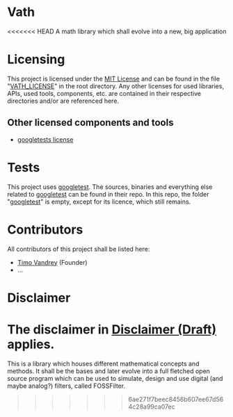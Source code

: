 # Vath
<<<<<<< HEAD
A math library which shall evolve into a new, big application

# Licensing
This project is licensed under the [MIT License](https://choosealicense.com/licenses/mit/) and can be found in the file "[VATH_LICENSE](./VATH_LICENSE)" in the root directory.
Any other licenses for used libraries, APIs, used tools, components, etc. are contained in their respective directories and/or are referenced here.

## Other licensed components and tools
- [googletests license](https://github.com/google/googletest/blob/main/LICENSE)

# Tests
This project uses [googletest](https://github.com/google/googletest). The sources, binaries and everything else related to [googletest](https://github.com/google/googletest) can be found in their repo. In this repo, the folder "[googletest](https://github.com/google/googletest)" is empty, except for its licence, which still remains. 

# Contributors
All contributors of this project shall be listed here:
- [Timo Vandrey](timovandrey.de) (Founder)
- ...

# Disclaimer 
The disclaimer in [Disclaimer (Draft)](./DISCLAIMER_DRAFT.md) applies.
=======
This is a library which houses different mathematical concepts and methods. It shall be the bases and later evolve into a full fletched open source program which can be used to simulate, design and use digital (and maybe analog?) filters, called FOSSFilter.
>>>>>>> 6ae271f7beec8456b607ee67d564c28a99ca07ec
